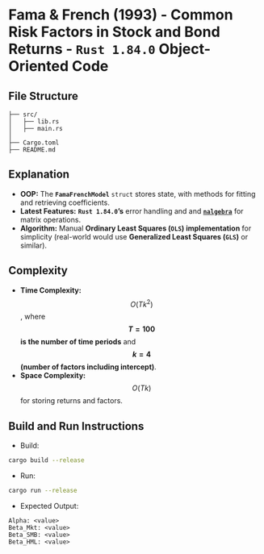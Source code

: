 # Fama & French (1993) - Common Risk Factors in Stock and Bond Returns - __`Rust 1.84.0` Object-Oriented Code__

## File Structure
```
├── src/
│   ├── lib.rs
│   ├── main.rs
│
├── Cargo.toml
├── README.md
```

## Explanation
- __OOP:__ The __`FamaFrenchModel`__ `struct` stores state, with methods for fitting and retrieving coefficients.
- __Latest Features:__ __`Rust 1.84.0`’s__ error handling and and [__`nalgebra`__](https://github.com/dimforge/nalgebra) for matrix operations.
- __Algorithm:__ Manual __Ordinary Least Squares (`OLS`) implementation__ for simplicity (real-world would use __Generalized Least Squares (`GLS`)__ or similar).

## Complexity
- __Time Complexity:__ $$O(Tk^{2})$$, where __$$T=100$$ is the number of time periods__ and __$$k=4$$ (number of factors including intercept)__.
- __Space Complexity:__ $$O(Tk)$$ for storing returns and factors.

## Build and Run Instructions
- Build:
```bash
cargo build --release
```
- Run:
```bash
cargo run --release
```
- Expected Output:
```
Alpha: <value>
Beta_Mkt: <value>
Beta_SMB: <value>
Beta_HML: <value>
```
